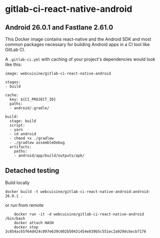 # gitlab-ci-react-native-android
## Android 26.0.1 and Fastlane 2.61.0 
This Docker image contains react-native and the Android SDK and most common packages necessary for building Android apps in a CI tool like GitLab CI. 

A `.gitlab-ci.yml` with caching of your project's dependencies would look like this:

```
image: webcuisine/gitlab-ci-react-native-android

stages:
- build

cache:
  key: ${CI_PROJECT_ID}
  paths:
  - android/.gradle/

build:
  stage: build
  script:
  - yarn
  - cd android
  - chmod +x ./gradlew
  - ./gradlew assembleDebug
  artifacts:
    paths:
    - android/app/build/outputs/apk/
```


## Detached testing
Build locally
```
docker build -t webcuisine/gitlab-ci-react-native-android:android-26.0.1 .
```
or run from remote
```
	docker run -it -d webcuisine/gitlab-ci-react-native-android /bin/bash
	docker attach HASH
	docker stop 3c854ac65f64d424c097e639c002b50431454e839b5c551ec2a929dcbecb7176
	
````
